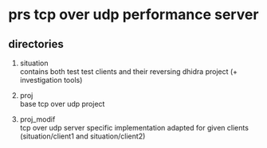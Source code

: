 # prs tcp over udp performance server
## directories
1. situation  
	contains both test test clients and their reversing dhidra project (+ investigation tools)

2. proj  
	base tcp over udp project

3. proj_modif  
	tcp over udp server specific implementation adapted for given clients (situation/client1 and situation/client2)
